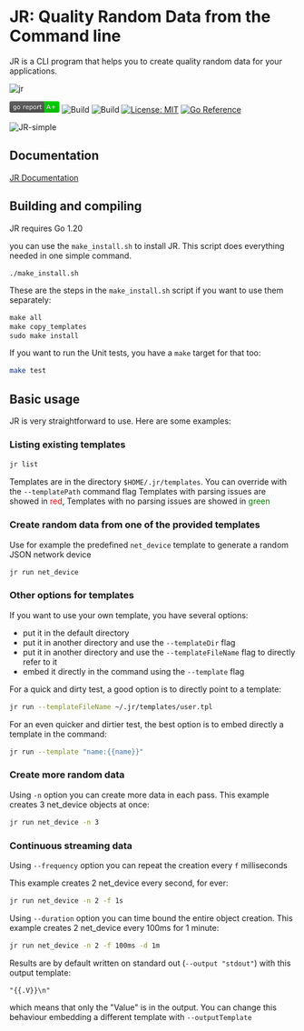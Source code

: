 # JR: Quality Random Data from the Command line

JR is a CLI program that helps you to create quality random data for your applications.

![jr](https://user-images.githubusercontent.com/89472/235927141-87632730-90d6-469f-97b0-8b638077dd4e.png)


[![img.png](images/goreport.png)](https://goreportcard.com/report/github.com/ugol/jr)
![Build](https://github.com/ugol/jr/actions/workflows/go-linux.yml/badge.svg)
![Build](https://github.com/ugol/jr/actions/workflows/go-mac.yml/badge.svg)
[![License: MIT](https://img.shields.io/badge/License-MIT-yellow.svg)](https://opensource.org/licenses/MIT)
[![Go Reference](https://pkg.go.dev/badge/github.com/ugol/jr.svg)](https://pkg.go.dev/github.com/ugol/jr)

![JR-simple](https://user-images.githubusercontent.com/89472/229626362-70ddc95d-1090-4746-a20a-fbffba4193cd.gif)

## Documentation

[JR Documentation](https://jrnd.io)

## Building and compiling

JR requires Go 1.20

you can use the `make_install.sh` to install JR. This script does everything needed in one simple command.

```bash
./make_install.sh
```

These are the steps in the `make_install.sh` script if you want to use them separately:

```shell
make all
make copy_templates
sudo make install
```

If you want to run the Unit tests, you have a `make` target for that too:

```bash
make test
```

## Basic usage

JR is very straightforward to use. Here are some examples:

### Listing existing templates
```bash
jr list
````
Templates are in the directory `$HOME/.jr/templates`. You can override with the ```--templatePath``` command flag
Templates with parsing issues are showed in <font color='red'>red</font>, Templates with no parsing issues are showed in <font color='green'>green</font>

### Create random data from one of the provided templates

Use for example the predefined `net_device` template to generate a random JSON network device

```bash
jr run net_device
````

### Other options for templates

If you want to use your own template, you have several options:

- put it in the default directory
- put it in another directory and use the `--templateDir` flag
- put it in another directory and use the `--templateFileName` flag to directly refer to it
- embed it directly in the command using the `--template` flag

For a quick and dirty test, a good option is to directly point to a template:

```bash 
jr run --templateFileName ~/.jr/templates/user.tpl
```

For an even quicker and dirtier test, the best option is to embed directly a template in the command:

```bash
jr run --template "name:{{name}}"
```

### Create more random data 

Using `-n` option you can create more data in each pass. 
This example creates 3 net_device objects at once:

```bash
jr run net_device -n 3
```
### Continuous streaming data

Using `--frequency` option you can repeat the creation every `f` milliseconds

This example creates 2 net_device every second, for ever:
```bash
jr run net_device -n 2 -f 1s 
```
Using `--duration` option you can time bound the entire object creation.
This example creates 2 net_device every 100ms for 1 minute:
```bash
jr run net_device -n 2 -f 100ms -d 1m 
```

Results are by default written on standard out (`--output "stdout"`) with this output template:

```
"{{.V}}\n"
```

which means that only the "Value" is in the output. You can change this behaviour embedding a different template with `--outputTemplate`
